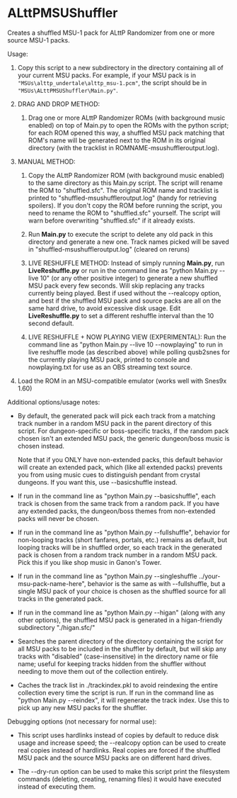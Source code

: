 # ALttPMSUShuffler

Creates a shuffled MSU-1 pack for ALttP Randomizer from one or more source
MSU-1 packs.

Usage:

1) Copy this script to a new subdirectory in the directory containing all
   of your current MSU packs.  For example, if your MSU pack is in
   `"MSUs\alttp_undertale\alttp_msu-1.pcm"`, the script should be in
   `"MSUs\ALttPMSUShuffler\Main.py"`.

2) DRAG AND DROP METHOD:

    1) Drag one or more ALttP Randomizer ROMs (with background music enabled)
       on top of Main.py to open the ROMs with the python script; for each ROM
       opened this way, a shuffled MSU pack matching that ROM's name will be
       generated next to the ROM in its original directory (with the tracklist
       in ROMNAME-msushuffleroutput.log).

3) MANUAL METHOD:

    1) Copy the ALttP Randomizer ROM (with background music enabled) to the
       same directory as this Main.py script.  The script will rename the ROM
       to "shuffled.sfc".  The original ROM name and tracklist is printed to
       "shuffled-msushuffleroutput.log" (handy for retrieving spoilers).  If
       you don't copy the ROM before running the script, you need to rename
       the ROM to "shuffled.sfc" yourself.  The script will warn before
       overwriting "shuffled.sfc" if it already exists.

    2) Run **Main.py** to execute the script to delete any old pack in this
       directory and generate a new one.  Track names picked will be saved in
       "shuffled-msushuffleroutput.log" (cleared on reruns)

    3) LIVE RESHUFFLE METHOD: Instead of simply running 
       **Main.py**, run **LiveReshuffle.py** or run in the command line as
       "python Main.py --live 10" (or any other positive integer) to
       generate a new shuffled MSU pack every few seconds.  Will skip
       replacing any tracks currently being played.  Best if used without
       the --realcopy option, and best if the shuffled MSU pack and source
       packs are all on the same hard drive, to avoid excessive disk usage.
       Edit **LiveReshuffle.py** to set a different reshuffle interval than
       the 10 second default.

    4) LIVE RESHUFFLE + NOW PLAYING VIEW (EXPERIMENTAL): Run the command
       line as "python Main.py --live 10 --nowplaying" to run in live
       reshuffle mode (as described above) while polling qusb2snes for
       the currently playing MSU pack, printed to console and nowplaying.txt
       for use as an OBS streaming text source.

4) Load the ROM in an MSU-compatible emulator (works well with Snes9x 1.60)

Additional options/usage notes:

- By default, the generated pack will pick each track from a matching
  track number in a random MSU pack in the parent directory of this
  script.  For dungeon-specific or boss-specific tracks, if the random
  pack chosen isn't an extended MSU pack, the generic dungeon/boss music
  is chosen instead.

  Note that if you ONLY have non-extended packs, this
  default behavior will create an extended pack, which (like all extended
  packs) prevents you from using music cues to distinguish pendant from
  crystal dungeons.  If you want this, use --basicshuffle instead.

- If run in the command line as "python Main.py --basicshuffle", each
  track is chosen from the same track from a random pack.  If you have any
  extended packs, the dungeon/boss themes from non-extended packs will
  never be chosen.

- If run in the command line as "python Main.py --fullshuffle", behavior
  for non-looping tracks (short fanfares, portals, etc.) remains as
  default, but looping tracks will be in shuffled order, so each track
  in the generated pack is chosen from a random track number in a random
  MSU pack.  Pick this if you like shop music in Ganon's Tower.

- If run in the command line as
  "python Main.py --singleshuffle ../your-msu-pack-name-here", behavior is
  the same as with --fullshuffle, but a single MSU pack of your choice is
  chosen as the shuffled source for all tracks in the generated pack.

- If run in the command line as "python Main.py --higan" (along with any
  other options), the shuffled MSU pack is generated in a higan-friendly
  subdirectory "./higan.sfc/"

- Searches the parent directory of the directory containing the script for
  all MSU packs to be included in the shuffler by default, but will skip
  any tracks with "disabled" (case-insensitive) in the directory name or
  file name; useful for keeping tracks hidden from the shuffler without
  needing to move them out of the collection entirely.

- Caches the track list in ./trackindex.pkl to avoid reindexing the entire
  collection every time the script is run.  If run in the command line as
  "python Main.py --reindex", it will regenerate the track index.  Use this
  to pick up any new MSU packs for the shuffler.

 Debugging options (not necessary for normal use):

- This script uses hardlinks instead of copies by default to reduce disk
  usage and increase speed; the --realcopy option can be used to create
  real copies instead of hardlinks.  Real copies are forced if the shuffled
  MSU pack and the source MSU packs are on different hard drives.

- The --dry-run option can be used to make this script print the filesystem
  commands (deleting, creating, renaming files) it would have executed
  instead of executing them.

